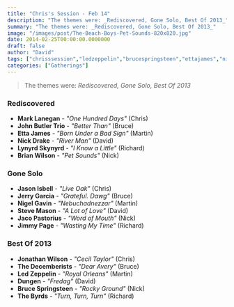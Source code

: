 ```yaml
---
title: "Chris's Session - Feb 14"
description: "The themes were: _Rediscovered, Gone Solo, Best Of 2013_"
summary: "The themes were: _Rediscovered, Gone Solo, Best Of 2013_"
image: "/images/post/The-Beach-Boys-Pet-Sounds-820x820.jpg"
date: 2014-02-25T00:00:00.0000000
draft: false
author: "David"
tags: ["chrisssession","ledzeppelin","brucespringsteen","ettajames","nickdrake","johnbutlertrio","thebyrds","jimmypage","marklanegan","lynyrdskynyrd","stevemason","jasonisbell","jonathanwilson","jacopastorius","thedecemberists","dungen","nigelgavin","brianwilson","jerrygarcia"]
categories: ["Gatherings"]
---
```

> The themes were: _Rediscovered, Gone Solo, Best Of 2013_
### Rediscovered
- **Mark Lanegan** - _"One Hundred Days"_ (Chris)
- **John Butler Trio** - _"Better Than"_ (Bruce)
- **Etta James** - _"Born Under a Bad Sign"_ (Martin)
- **Nick Drake** - _"River Man"_ (David)
- **Lynyrd Skynyrd** - _"I Know a Little"_ (Richard)
- **Brian Wilson** - _"Pet Sounds"_ (Nick)
### Gone Solo
- **Jason Isbell** - _"Live Oak"_ (Chris)
- **Jerry Garcia** - _"Grateful. Dawg"_ (Bruce)
- **Nigel Gavin** - _"Nebuchadnezzar"_ (Martin)
- **Steve Mason** - _"A Lot of Love"_ (David)
- **Jaco Pastorius** - _"Word of Mouth"_ (Nick)
- **Jimmy Page** - _"Wasting My Time"_ (Richard)
### Best Of 2013
- **Jonathan Wilson** - _"Cecil Taylor"_ (Chris)
- **The Decemberists** - _"Dear Avery"_ (Bruce)
- **Led Zeppelin** - _"Royal Orleans"_ (Martin)
- **Dungen** - _"Fredag"_ (David)
- **Bruce Springsteen** - _"Rocky Ground"_ (Nick)
- **The Byrds** - _"Turn, Turn, Turn"_ (Richard)
